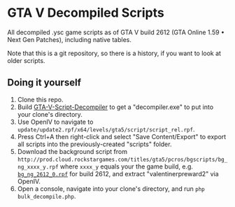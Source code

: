 # GTA V Decompiled Scripts

All decompiled .ysc game scripts as of GTA V build 2612 (GTA Online 1.59 • Next Gen Patches), including native tables.

Note that this is a git repository, so there is a history, if you want to look at older scripts.

## Doing it yourself

1. Clone this repo.
2. Build [GTA-V-Script-Decompiler](https://github.com/Sainan/GTA-V-Script-Decompiler) to get a "decompiler.exe" to put into your clone's directory.
3. Use OpenIV to navigate to `update/update2.rpf/x64/levels/gta5/script/script_rel.rpf`.
4. Press Ctrl+A then right-click and select "Save Content/Export" to export all scripts into the previously-created "scripts" folder.
5. Download the background script from `http://prod.cloud.rockstargames.com/titles/gta5/pcros/bgscripts/bg_ng_xxxx_y.rpf` where `xxxx_y` equals your the game build, e.g. [`bg_ng_2612_0.rpf`](http://prod.cloud.rockstargames.com/titles/gta5/pcros/bgscripts/bg_ng_2612_0.rpf) for build 2612, and extract "valentinerpreward2" via OpenIV.
6. Open a console, navigate into your clone's directory, and run `php bulk_decompile.php`.

